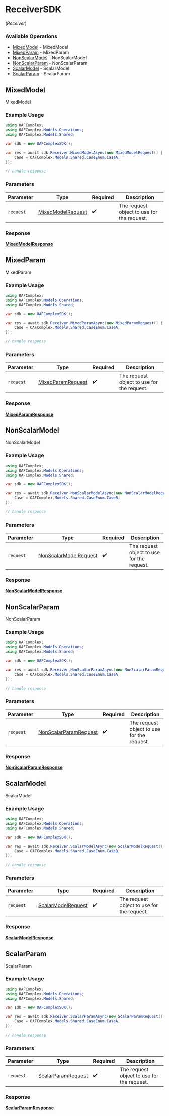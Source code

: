 # ReceiverSDK
(*Receiver*)

### Available Operations

* [MixedModel](#mixedmodel) - MixedModel
* [MixedParam](#mixedparam) - MixedParam
* [NonScalarModel](#nonscalarmodel) - NonScalarModel
* [NonScalarParam](#nonscalarparam) - NonScalarParam
* [ScalarModel](#scalarmodel) - ScalarModel
* [ScalarParam](#scalarparam) - ScalarParam

## MixedModel

MixedModel

### Example Usage

```csharp
using OAFComplex;
using OAFComplex.Models.Operations;
using OAFComplex.Models.Shared;

var sdk = new OAFComplexSDK();

var res = await sdk.Receiver.MixedModelAsync(new MixedModelRequest() {
    Case = OAFComplex.Models.Shared.CaseEnum.CaseA,
});

// handle response
```

### Parameters

| Parameter                                                         | Type                                                              | Required                                                          | Description                                                       |
| ----------------------------------------------------------------- | ----------------------------------------------------------------- | ----------------------------------------------------------------- | ----------------------------------------------------------------- |
| `request`                                                         | [MixedModelRequest](../../models/operations/MixedModelRequest.md) | :heavy_check_mark:                                                | The request object to use for the request.                        |


### Response

**[MixedModelResponse](../../models/operations/MixedModelResponse.md)**


## MixedParam

MixedParam

### Example Usage

```csharp
using OAFComplex;
using OAFComplex.Models.Operations;
using OAFComplex.Models.Shared;

var sdk = new OAFComplexSDK();

var res = await sdk.Receiver.MixedParamAsync(new MixedParamRequest() {
    Case = OAFComplex.Models.Shared.CaseEnum.CaseA,
});

// handle response
```

### Parameters

| Parameter                                                         | Type                                                              | Required                                                          | Description                                                       |
| ----------------------------------------------------------------- | ----------------------------------------------------------------- | ----------------------------------------------------------------- | ----------------------------------------------------------------- |
| `request`                                                         | [MixedParamRequest](../../models/operations/MixedParamRequest.md) | :heavy_check_mark:                                                | The request object to use for the request.                        |


### Response

**[MixedParamResponse](../../models/operations/MixedParamResponse.md)**


## NonScalarModel

NonScalarModel

### Example Usage

```csharp
using OAFComplex;
using OAFComplex.Models.Operations;
using OAFComplex.Models.Shared;

var sdk = new OAFComplexSDK();

var res = await sdk.Receiver.NonScalarModelAsync(new NonScalarModelRequest() {
    Case = OAFComplex.Models.Shared.CaseEnum.CaseB,
});

// handle response
```

### Parameters

| Parameter                                                                 | Type                                                                      | Required                                                                  | Description                                                               |
| ------------------------------------------------------------------------- | ------------------------------------------------------------------------- | ------------------------------------------------------------------------- | ------------------------------------------------------------------------- |
| `request`                                                                 | [NonScalarModelRequest](../../models/operations/NonScalarModelRequest.md) | :heavy_check_mark:                                                        | The request object to use for the request.                                |


### Response

**[NonScalarModelResponse](../../models/operations/NonScalarModelResponse.md)**


## NonScalarParam

NonScalarParam

### Example Usage

```csharp
using OAFComplex;
using OAFComplex.Models.Operations;
using OAFComplex.Models.Shared;

var sdk = new OAFComplexSDK();

var res = await sdk.Receiver.NonScalarParamAsync(new NonScalarParamRequest() {
    Case = OAFComplex.Models.Shared.CaseEnum.CaseA,
});

// handle response
```

### Parameters

| Parameter                                                                 | Type                                                                      | Required                                                                  | Description                                                               |
| ------------------------------------------------------------------------- | ------------------------------------------------------------------------- | ------------------------------------------------------------------------- | ------------------------------------------------------------------------- |
| `request`                                                                 | [NonScalarParamRequest](../../models/operations/NonScalarParamRequest.md) | :heavy_check_mark:                                                        | The request object to use for the request.                                |


### Response

**[NonScalarParamResponse](../../models/operations/NonScalarParamResponse.md)**


## ScalarModel

ScalarModel

### Example Usage

```csharp
using OAFComplex;
using OAFComplex.Models.Operations;
using OAFComplex.Models.Shared;

var sdk = new OAFComplexSDK();

var res = await sdk.Receiver.ScalarModelAsync(new ScalarModelRequest() {
    Case = OAFComplex.Models.Shared.CaseEnum.CaseB,
});

// handle response
```

### Parameters

| Parameter                                                           | Type                                                                | Required                                                            | Description                                                         |
| ------------------------------------------------------------------- | ------------------------------------------------------------------- | ------------------------------------------------------------------- | ------------------------------------------------------------------- |
| `request`                                                           | [ScalarModelRequest](../../models/operations/ScalarModelRequest.md) | :heavy_check_mark:                                                  | The request object to use for the request.                          |


### Response

**[ScalarModelResponse](../../models/operations/ScalarModelResponse.md)**


## ScalarParam

ScalarParam

### Example Usage

```csharp
using OAFComplex;
using OAFComplex.Models.Operations;
using OAFComplex.Models.Shared;

var sdk = new OAFComplexSDK();

var res = await sdk.Receiver.ScalarParamAsync(new ScalarParamRequest() {
    Case = OAFComplex.Models.Shared.CaseEnum.CaseA,
});

// handle response
```

### Parameters

| Parameter                                                           | Type                                                                | Required                                                            | Description                                                         |
| ------------------------------------------------------------------- | ------------------------------------------------------------------- | ------------------------------------------------------------------- | ------------------------------------------------------------------- |
| `request`                                                           | [ScalarParamRequest](../../models/operations/ScalarParamRequest.md) | :heavy_check_mark:                                                  | The request object to use for the request.                          |


### Response

**[ScalarParamResponse](../../models/operations/ScalarParamResponse.md)**

